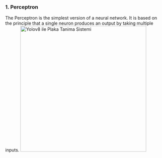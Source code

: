 

### 1. Perceptron
  The Perceptron is the simplest version of a neural network. It is based on the principle that a single neuron produces an output by taking multiple inputs.
  <img src="./görseller/perseptron.jpg" alt="Yolov8 ile Plaka Tanima Sistemi" width="400" >
